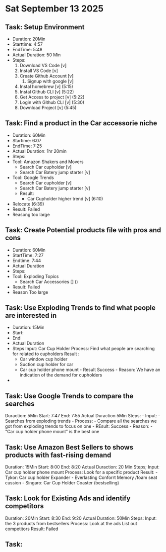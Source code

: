 # Sat September 13 2025
## Task: Setup Environment 
   - Duration: 20Min
   - Starttime: 4:57
   - EndTime: 5:48
   - Actual Duration: 50 Min
   - Steps:
     1. Download VS Code [v]
     2. Install VS Code [v]
     3. Create Github Account [v]
        1. Signup with google [v]
     4. Instal homebrew [v] (5:15)
     5. Instal Github CLI [v] (5:22)
     6. Get Access to project [v] (5:22)
     7. Login with Github CLI [v] (5:30)
     8. Download Project [v] (5:45)

## Task: Find a product in the Car accessorie niche
   - Duration: 60Min
   - Startime: 6:07
   - EndTime: 7:25
   - Actual Duration:  1hr 20min
   - Steps: 
   - Tool: Amazon Shakers and Movers
     - Search Car cupholder [v]
     - Search Car Batery jump starter [v]
   - Tool: Google Trends
     - Search Car cupholder [v]
     - Search Car Batery jump starter [v]
     - Result:
       - Car Cupholder higher trend [v] (6:10)
   - Relocate (6:39)
   - Result: Failed 
   - Reasong too large


## Task: Create Potential products file with pros and cons
   - Duration: 60Min
   - StartTime: 7:27
   - Endtime: 7:44
   - Actual Duration
   - Steps: 
   - Tool: Exploding Topics
     - Search Car Accessories [] ()
   - Result: Failed
   - Reason Too large


## Task: Use Exploding Trends to find what people are interested in
   - Duration: 15Min
   - Start:
   - End
   - Actual Duration
   - Steps 
      Input: Car Cup Holder
      Process: Find what people are searching for related to cupholders
      Result : 
      - Car window cup holder
      - Suction cup holder for car
      - Car cup holder phone mount
    - Result Success
    - Reason: We have an indication of the demand for cupholders
- 


## Task: Use Google Trends to compare the searches
   Duraction: 5Min
   Start: 7:47
   End: 7:55
   Actual Duraction 5Min
   Steps: 
      - Input: 
        - Searches from exploding trends
      - Process:
        - Compare all the searches we got from exploding trends to focus on one
      - REsult: Success
      - Reason: 
        - "Car cup holder phone mount" is the best one


## Task: Use Amazon Best Sellers to shows products with fast-rising demand
   Duration: 15Min
   Start: 8:00
   End: 8:20
   Actual Duraction: 20 Min
   Steps;
      Input: 
         Car cup holder phone mount
      Process: 
         Look for a specific product
      Result: 
         - Tykor: Car cup holder Expander
         - Everlasting Conforrt Memory /foam seat cussion
         - Singaro: Car Cup Holder Coaster (bestselling)
  

## Task: Look for Existing Ads and identify competitors
   Duration: 20Min
   Start: 8:30
   End: 9:20
   Actual Duration: 50Min
   Steps:
      Input:
         the 3 products from bestsellers
      Process:
         Look at the ads
         List out competitors
      Result: 
         Failed

## Task: 









